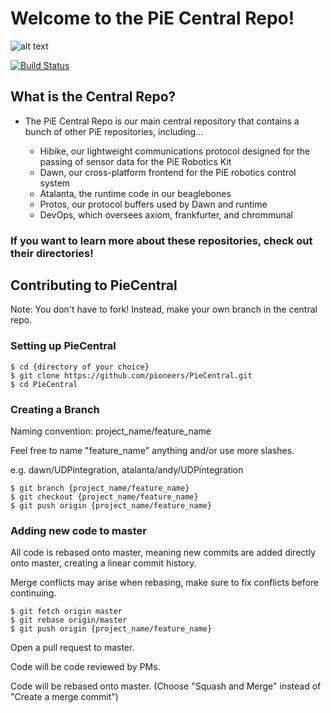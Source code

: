 # Welcome to the PiE Central Repo!
![alt text][logo]

[![Build Status](https://travis-ci.org/pioneers/PieCentral.svg?branch=master)](https://travis-ci.org/pioneers/PieCentral)

## What is the Central Repo?
 - The PiE Central Repo is our main central repository that contains a bunch of other PiE repositories, including...
 
     - Hibike, our lightweight communications protocol designed for the passing of sensor data for the PiE Robotics Kit
     - Dawn, our cross-platform frontend for the PiE robotics control system
     - Atalanta, the runtime code in our beaglebones
     - Protos, our protocol buffers used by Dawn and runtime
     - DevOps, which oversees axiom, frankfurter, and chrommunal

### If you want to learn more about these repositories, check out their directories!

## Contributing to PieCentral

Note: You don't have to fork! Instead, make your own branch in the central repo.

### Setting up PieCentral

```
$ cd {directory of your choice}
$ git clone https://github.com/pioneers/PieCentral.git
$ cd PieCentral
```

### Creating a Branch
Naming convention: project_name/feature_name

Feel free to name "feature_name" anything and/or use more slashes.

e.g. dawn/UDPintegration, atalanta/andy/UDPintegration
```
$ git branch {project_name/feature_name}
$ git checkout {project_name/feature_name}
$ git push origin {project_name/feature_name}
```

### Adding new code to master
All code is rebased onto master, meaning new commits are added directly onto master, creating a linear commit history.

Merge conflicts may arise when rebasing, make sure to fix conflicts before continuing.

```
$ git fetch origin master
$ git rebase origin/master
$ git push origin {project_name/feature_name}
```
Open a pull request to master.

Code will be code reviewed by PMs.

Code will be rebased onto master. (Choose "Squash and Merge" instead of "Create a merge commit")

[logo]: https://upload.wikimedia.org/wikipedia/en/e/e4/Pioneers_in_Engineering_Logo_1.png "Logo"
